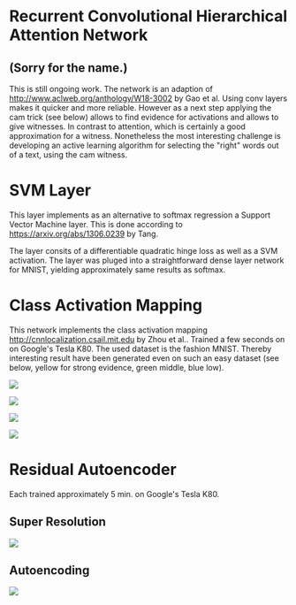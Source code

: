 # Recurrent Convolutional Hierarchical Attention Network 
## (Sorry for the name.)
This is still ongoing work. The network is an adaption of http://www.aclweb.org/anthology/W18-3002 by Gao et al. Using conv layers makes it quicker and more reliable. However as a next step applying the cam trick (see below) allows to find evidence for activations and allows to give witnesses. In contrast to attention, which is certainly a good approximation for a witness. Nonetheless the most interesting challenge is developing an active learning algorithm for selecting the "right" words out of a text, using the cam witness.

# SVM Layer
This layer implements as an alternative to softmax regression a Support Vector Machine layer.
This is done according to https://arxiv.org/abs/1306.0239 by Tang.

The layer consits of a differentiable quadratic hinge loss as well as a SVM activation.
The layer was pluged into a straightforward dense layer network for MNIST, yielding approximately same results as softmax.

# Class Activation Mapping
This network implements the class activation mapping http://cnnlocalization.csail.mit.edu by Zhou et al..
Trained a few seconds on on Google's Tesla K80. The used dataset is the fashion MNIST. 
Thereby interesting result have been generated even on such an easy dataset (see below, yellow for strong evidence, green middle, blue low).

![](https://i.imgur.com/VTCAh2J.png)

![](https://i.imgur.com/g4Olt1Q.png)

![](https://i.imgur.com/MdMjKWO.png)

![](https://i.imgur.com/QktDomP.png)

# Residual Autoencoder
Each trained approximately 5 min. on Google's Tesla K80.

## Super Resolution
![](https://i.imgur.com/Pj7vHYs.png)

## Autoencoding
![](https://i.imgur.com/1p0P1CO.png)
